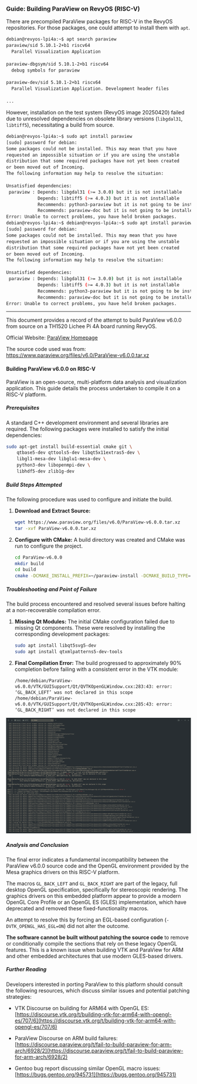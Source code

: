 ### **Guide: Building ParaView on RevyOS (RISC-V)**

There are precompiled ParaView packages for RISC-V in the RevyOS repositories. For those packages, one could attempt to install them with `apt`.

```bash
debian@revyos-lpi4a:~$ apt search paraview
paraview/sid 5.10.1-2+b1 riscv64
  Parallel Visualization Application

paraview-dbgsym/sid 5.10.1-2+b1 riscv64
  debug symbols for paraview

paraview-dev/sid 5.10.1-2+b1 riscv64
  Parallel Visualization Application. Development header files

...
```
However, installation on the test system (RevyOS image 20250420) failed due to unresolved dependencies on obsolete library versions (`libgdal31`, `libtiff5`), necessitating a build from source.

```bash
debian@revyos-lpi4a:~$ sudo apt install paraview
[sudo] password for debian: 
Some packages could not be installed. This may mean that you have
requested an impossible situation or if you are using the unstable
distribution that some required packages have not yet been created
or been moved out of Incoming.
The following information may help to resolve the situation:

Unsatisfied dependencies:
 paraview : Depends: libgdal31 (>= 3.0.0) but it is not installable
            Depends: libtiff5 (>= 4.0.3) but it is not installable
            Recommends: python3-paraview but it is not going to be installed
            Recommends: paraview-doc but it is not going to be installed
Error: Unable to correct problems, you have held broken packages.
debian@revyos-lpi4a:~$ debian@revyos-lpi4a:~$ sudo apt install paraview
[sudo] password for debian: 
Some packages could not be installed. This may mean that you have
requested an impossible situation or if you are using the unstable
distribution that some required packages have not yet been created
or been moved out of Incoming.
The following information may help to resolve the situation:

Unsatisfied dependencies:
 paraview : Depends: libgdal31 (>= 3.0.0) but it is not installable
            Depends: libtiff5 (>= 4.0.3) but it is not installable
            Recommends: python3-paraview but it is not going to be installed
            Recommends: paraview-doc but it is not going to be installed
Error: Unable to correct problems, you have held broken packages.
```

---

This document provides a record of the attempt to build ParaView v6.0.0 from source on a TH1520 Lichee Pi 4A board running RevyOS.

Official Website: [ParaView Homepage](https://www.paraview.org/)

The source code used was from: https://www.paraview.org/files/v6.0/ParaView-v6.0.0.tar.xz

#### Building ParaView v6.0.0 on RISC-V

ParaView is an open-source, multi-platform data analysis and visualization application. This guide details the process undertaken to compile it on a RISC-V platform.

##### Prerequisites

A standard C++ development environment and several libraries are required. The following packages were installed to satisfy the initial dependencies:

```bash
sudo apt-get install build-essential cmake git \
    qtbase5-dev qttools5-dev libqt5x11extras5-dev \
    libgl1-mesa-dev libglu1-mesa-dev \
    python3-dev libopenmpi-dev \
    libhdf5-dev zlib1g-dev
```

##### Build Steps Attempted

The following procedure was used to configure and initiate the build.

1.  **Download and Extract Source:**
    ```bash
    wget https://www.paraview.org/files/v6.0/ParaView-v6.0.0.tar.xz
    tar -xvf ParaView-v6.0.0.tar.xz
    ```

2.  **Configure with CMake:**
    A build directory was created and CMake was run to configure the project.
    ```bash
    cd ParaView-v6.0.0
    mkdir build
    cd build
    cmake -DCMAKE_INSTALL_PREFIX=~/paraview-install -DCMAKE_BUILD_TYPE=Release ..
    ```

##### Troubleshooting and Point of Failure

The build process encountered and resolved several issues before halting at a non-recoverable compilation error.

1.  **Missing Qt Modules:** The initial CMake configuration failed due to missing Qt components. These were resolved by installing the corresponding development packages:
    ```bash
    sudo apt install libqt5svg5-dev
    sudo apt install qtxmlpatterns5-dev-tools
    ```

2.  **Final Compilation Error:** The build progressed to approximately 90% completion before failing with a consistent error in the VTK module:
    ```
    /home/debian/ParaView-v6.0.0/VTK/GUISupport/Qt/QVTKOpenGLWindow.cxx:283:43: error: ‘GL_BACK_LEFT’ was not declared in this scope
    /home/debian/ParaView-v6.0.0/VTK/GUISupport/Qt/QVTKOpenGLWindow.cxx:285:43: error: ‘GL_BACK_RIGHT’ was not declared in this scope
    ```

![GL_BACK_LEFT not declared](images/GL_BACK_LEFT_not_declared.png)

##### Analysis and Conclusion

The final error indicates a fundamental incompatibility between the ParaView v6.0.0 source code and the OpenGL environment provided by the Mesa graphics drivers on this RISC-V platform.

The macros `GL_BACK_LEFT` and `GL_BACK_RIGHT` are part of the legacy, full desktop OpenGL specification, specifically for stereoscopic rendering. The graphics drivers on this embedded platform appear to provide a modern OpenGL Core Profile or an OpenGL ES (GLES) implementation, which have deprecated and removed these fixed-functionality macros.

An attempt to resolve this by forcing an EGL-based configuration (`-DVTK_OPENGL_HAS_EGL=ON`) did not alter the outcome.

**The software cannot be built without patching the source code** to remove or conditionally compile the sections that rely on these legacy OpenGL features. This is a known issue when building VTK and ParaView for ARM and other embedded architectures that use modern GLES-based drivers.

##### Further Reading

Developers interested in porting ParaView to this platform should consult the following resources, which discuss similar issues and potential patching strategies:

*   VTK Discourse on building for ARM64 with OpenGL ES:
    [https://discourse.vtk.org/t/building-vtk-for-arm64-with-opengl-es/707/6](https://discourse.vtk.org/t/building-vtk-for-arm64-with-opengl-es/707/6)

*   ParaView Discourse on ARM build failures:
    [https://discourse.paraview.org/t/fail-to-build-paraview-for-arm-arch/6928/2](https://discourse.paraview.org/t/fail-to-build-paraview-for-arm-arch/6928/2)

*   Gentoo bug report discussing similar OpenGL macro issues:
    [https://bugs.gentoo.org/945731](https://bugs.gentoo.org/945731)
